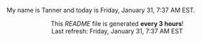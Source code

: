 My name is Tanner and today is Friday, January 31, 7:37 AM EST.

<p align="center">This <i>README</i> file is generated <b>every 3 hours</b>!</br>Last refresh: Friday, January 31, 7:37 AM EST<br /></p>
